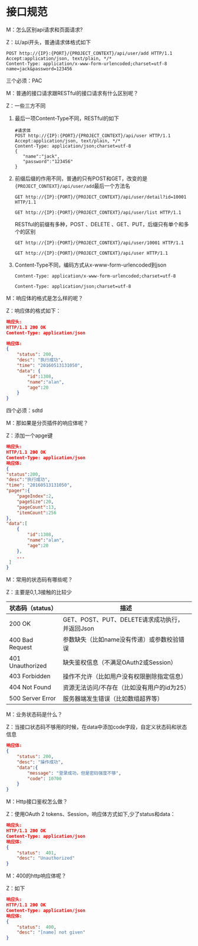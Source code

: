 # 接口规范   

M：怎么区别api请求和页面请求?

Z：以/api开头，普通请求体格式如下

```properties
POST http://{IP}:{PORT}/{PROJECT_CONTEXT}/api/user/add HTTP/1.1
Accept:application/json, text/plain, */*
Content-Type: application/x-www-form-urlencoded;charset=utf-8
name=jack&password=123456
```

三个必须：PAC        

M：普通的接口请求跟RESTful的接口请求有什么区别呢？

Z：一些三方不同

1. 最后一项Content-Type不同，RESTful的如下

   ```properties
   #请求体
   POST http://{IP}:{PORT}/{PROJECT_CONTEXT}/api/user HTTP/1.1
   Accept:application/json, text/plain, */*
   Content-Type: application/json;charset=utf-8
   {
      "name":"jack",
      "password":"123456"
   }
   ```

2. 前缀后缀的作用不同，普通的只有POST和GET，改变的是``{PROJECT_CONTEXT}/api/user/add``最后一个方法名

   ```properties
   GET http://{IP}:{PORT}/{PROJECT_CONTEXT}/api/user/detail?id=10001 HTTP/1.1
   ```

   ```properties
   GET http://{IP}:{PORT}/{PROJECT_CONTEXT}/api/user/list HTTP/1.1
   ```

   RESTful的前缀有多种，POST 、DELETE 、GET、PUT，后缀只有单个和多个的区别

   ```properties
   GET http://{IP}:{PORT}/{PROJECT_CONTEXT}/api/user/10001 HTTP/1.1
   ```

   ```properties
   GET http://{IP}:{PORT}/{PROJECT_CONTEXT}/api/user HTTP/1.1
   ```

3. Content-Type不同，编码方式从x-www-form-urlencoded到json

   ```properties
   Content-Type: application/x-www-form-urlencoded;charset=utf-8
   ```

   ```properties
   Content-Type: application/json;charset=utf-8
   ```

M：响应体的格式是怎么样的呢？

Z：响应体的格式如下：

```json
响应头:
HTTP/1.1 200 OK
Content-Type: application/json

响应体:
{
	"status": 200,
	"desc": "执行成功",
	"time": "20160513131050", 
	"data": {
		"id":1308,
    	"name":"alan",
    	"age":20
	}
}
```

四个必须：sdtd

M：那如果是分页插件的响应体呢？

Z：添加一个apge键    

```json
响应头:
HTTP/1.1 200 OK
Content-Type: application/json
响应体:
{
"status":200,
"desc":"执行成功",
"time": "20160513131050",
"pager":{
    "pageIndex":2,
    "pageSize":20,
    "pageCount":13,
    "itemCount":256
},
"data":[
    {
        "id":1308,
        "name":"alan",
        "age":20
    },
    ...
 ]
}
```

M：常用的状态码有哪些呢？

Z：主要是0,1,3接触的比较少

| 状态码（status） | 描述                                           |
| ---------------- | ---------------------------------------------- |
| 200 OK           | GET、POST、PUT、DELETE请求成功执行，并返回Json |
| 400 Bad Request  | 参数缺失（比如name没有传递）或参数校验错误     |
| 401 Unauthorized | 缺失鉴权信息（不满足OAuth2或Session）          |
| 403 Forbidden    | 操作不允许（比如用户没有权限删除指定信息）     |
| 404 Not Found    | 资源无法访问/不存在（比如没有用户的id为25）    |
| 500 Server Error | 服务器端发生错误（比如数组超界等）             |

M：业务状态码是什么？

Z：当接口状态码不够用的时候，在data中添加code字段，自定义状态码和状态信息   

```json
响应体:
{
	"status": 200,
	"desc": "操作成功",
    "data":{
        "message": "登录成功，但是密码强度不够",
        "code": 10700
    }
}
```

M：Http接口鉴权怎么做？

Z：使用OAuth 2 tokens、Session，响应体方式如下,少了status和data：

```json
响应头:
HTTP/1.1 200 OK
Content-Type: application/json
响应体: 
{
    "status":  401,
    "desc": "Unauthorized"
}
```

M：400的http响应体呢？

Z：如下

```json
响应头:
HTTP/1.1 200 OK
Content-Type: application/json
响应体: 
{
    "status":  400,
    "desc": "[name] not given"
}
```